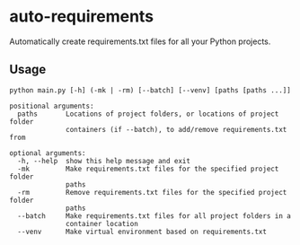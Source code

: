 # auto-requirements
Automatically create requirements.txt files for all your Python projects.

## Usage

    python main.py [-h] (-mk | -rm) [--batch] [--venv] [paths [paths ...]]
    
    positional arguments:
      paths       Locations of project folders, or locations of project folder
                  containers (if --batch), to add/remove requirements.txt from

    optional arguments:
      -h, --help  show this help message and exit
      -mk         Make requirements.txt files for the specified project folder
                  paths
      -rm         Remove requirements.txt files for the specified project folder
                  paths
      --batch     Make requirements.txt files for all project folders in a
                  container location
      --venv      Make virtual environment based on requirements.txt



